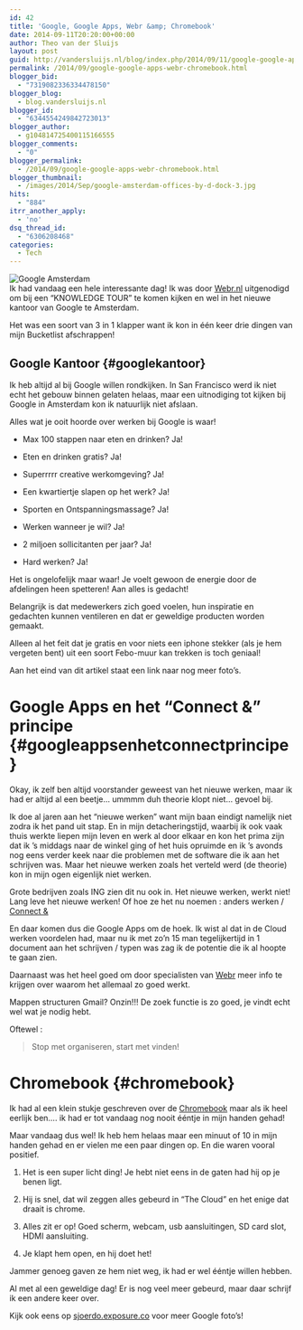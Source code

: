 ```yaml
---
id: 42
title: 'Google, Google Apps, Webr &amp; Chromebook'
date: 2014-09-11T20:20:00+00:00
author: Theo van der Sluijs
layout: post
guid: http://vandersluijs.nl/blog/index.php/2014/09/11/google-google-apps-webr-chromebook/
permalink: /2014/09/google-google-apps-webr-chromebook.html
blogger_bid:
  - "7319082336334478150"
blogger_blog:
  - blog.vandersluijs.nl
blogger_id:
  - "6344554249842723013"
blogger_author:
  - g104814725400115166555
blogger_comments:
  - "0"
blogger_permalink:
  - /2014/09/google-google-apps-webr-chromebook.html
blogger_thumbnail:
  - /images/2014/Sep/google-amsterdam-offices-by-d-dock-3.jpg
hits:
  - "884"
itrr_another_apply:
  - 'no'
dsq_thread_id:
  - "6306208468"
categories:
  - Tech
---
```

![Google Amsterdam](/images/2014/Sep/google-amsterdam-offices-by-d-dock-3.jpg)  
Ik had vandaag een hele interessante dag! Ik was door [Webr.nl](http://webr.nl/) uitgenodigd om bij een &#8220;KNOWLEDGE TOUR&#8221; te komen kijken en wel in het nieuwe kantoor van Google te Amsterdam.

Het was een soort van 3 in 1 klapper want ik kon in één keer drie dingen van mijn Bucketlist afschrappen! 

## Google Kantoor {#googlekantoor}

Ik heb altijd al bij Google willen rondkijken. In San Francisco werd ik niet echt het gebouw binnen gelaten helaas, maar een uitnodiging tot kijken bij Google in Amsterdam kon ik natuurlijk niet afslaan.

Alles wat je ooit hoorde over werken bij Google is waar!

</p> 

  * Max 100 stappen naar eten en drinken? Ja!


  * Eten en drinken gratis? Ja!


  * Superrrrr creative werkomgeving? Ja!


  * Een kwartiertje slapen op het werk? Ja!


  * Sporten en Ontspanningsmassage? Ja!


  * Werken wanneer je wil? Ja!


  * 2 miljoen sollicitanten per jaar? Ja!


  * Hard werken? Ja!
</ul> 

Het is ongelofelijk maar waar! Je voelt gewoon de energie door de afdelingen heen spetteren! Aan alles is gedacht!

Belangrijk is dat medewerkers zich goed voelen, hun inspiratie en gedachten kunnen ventileren en dat er geweldige producten worden gemaakt.

Alleen al het feit dat je gratis en voor niets een iphone stekker (als je hem vergeten bent) uit een soort Febo-muur kan trekken is toch geniaal!

Aan het eind van dit artikel staat een link naar nog meer foto&#8217;s.

# Google Apps en het &#8220;Connect &&#8221; principe {#googleappsenhetconnectprincipe}

Okay, ik zelf ben altijd voorstander geweest van het nieuwe werken, maar ik had er altijd al een beetje&#8230; ummmm duh theorie klopt niet&#8230; gevoel bij.

Ik doe al jaren aan het &#8220;nieuwe werken&#8221; want mijn baan eindigt namelijk niet zodra ik het pand uit stap. En in mijn detacheringstijd, waarbij ik ook vaak thuis werkte liepen mijn leven en werk al door elkaar en kon het prima zijn dat ik &#8217;s middags naar de winkel ging of het huis opruimde en ik &#8217;s avonds nog eens verder keek naar die problemen met de software die ik aan het schrijven was. Maar het nieuwe werken zoals het verteld werd (de theorie) kon in mijn ogen eigenlijk niet werken.

Grote bedrijven zoals ING zien dit nu ook in. Het nieuwe werken, werkt niet! Lang leve het nieuwe werken! Of hoe ze het nu noemen : anders werken / [Connect &](http://www.proof.nl/het-nieuwe-werken-ing/)

En daar komen dus die Google Apps om de hoek. Ik wist al dat in de Cloud werken voordelen had, maar nu ik met zo&#8217;n 15 man tegelijkertijd in 1 document aan het schrijven / typen was zag ik de potentie die ik al hoopte te gaan zien.

Daarnaast was het heel goed om door specialisten van [Webr](http://webr.nl/) meer info te krijgen over waarom het allemaal zo goed werkt.

Mappen structuren Gmail? Onzin!!! De zoek functie is zo goed, je vindt echt wel wat je nodig hebt.

Oftewel : 

> Stop met organiseren, start met vinden!

# Chromebook {#chromebook}

Ik had al een klein stukje geschreven over de [Chromebook](http://itheo.nl/chromebook-voor-iedere-student-buurman-en-ouder/) maar als ik heel eerlijk ben&#8230;. ik had er tot vandaag nog nooit ééntje in mijn handen gehad!

Maar vandaag dus wel! Ik heb hem helaas maar een minuut of 10 in mijn handen gehad en er vielen me een paar dingen op. En die waren vooral positief.

</p> 

  1. Het is een super licht ding! Je hebt niet eens in de gaten had hij op je benen ligt. 


  2. Hij is snel, dat wil zeggen alles gebeurd in &#8220;The Cloud&#8221; en het enige dat draait is chrome. 


  3. Alles zit er op! Goed scherm, webcam, usb aansluitingen, SD card slot, HDMI aansluiting. 


  4. Je klapt hem open, en hij doet het!
</ol> 

Jammer genoeg gaven ze hem niet weg, ik had er wel ééntje willen hebben.

Al met al een geweldige dag! Er is nog veel meer gebeurd, maar daar schrijf ik een andere keer over.

Kijk ook eens op [sjoerdo.exposure.co](https://sjoerdo.exposure.co/rondleiding-door-googles-nieuwe-kantoor) voor meer Google foto&#8217;s!